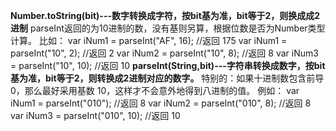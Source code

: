 **Number.toString(bit)---数字转换成字符，按bit基为准，bit等于2，则换成成2进制**
parseInt返回的为10进制的数，没有基则另算，根据位数是否为Number类型计算。
比如：
var iNum1 = parseInt("AF", 16);	//返回 175
var iNum1 = parseInt("10", 2);	//返回 2
var iNum2 = parseInt("10", 8);	//返回 8
var iNum3 = parseInt("10", 10);	//返回 10
**parseInt(String,bit)---字符串转换成数字，按bit基为准，bit等于2，则转换成2进制对应的数字。**
特别的：如果十进制数包含前导 0，那么最好采用基数 10，这样才不会意外地得到八进制的值。
例如：
var iNum1 = parseInt("010");	//返回 8
var iNum2 = parseInt("010", 8);	//返回 8
var iNum3 = parseInt("010", 10);	//返回 10
